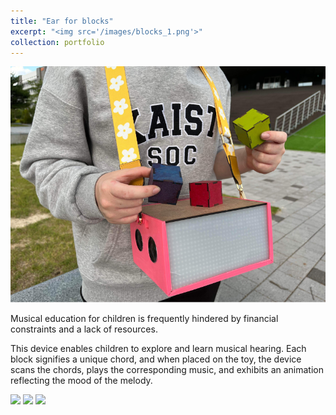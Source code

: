 ```yaml
---
title: "Ear for blocks"
excerpt: "<img src='/images/blocks_1.png'>"
collection: portfolio
---
```

<img src='images/blocks_1.png'>

Musical education for children is frequently hindered by financial constraints and a lack of resources.

This device enables children to explore and learn musical hearing. Each block signifies a unique chord, and when placed on the toy, the device scans the chords, plays the corresponding music, and exhibits an animation reflecting the mood of the melody.

<img src='images/blocks_2.png'>
<img src='images/blocks_3.png'>
<img src='images/blocks_4.png'>
